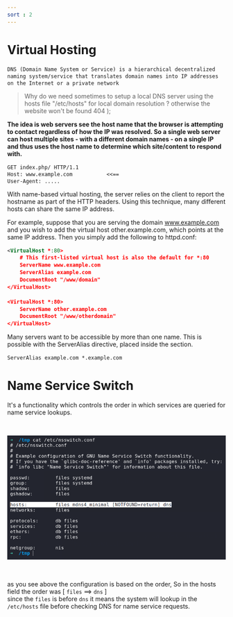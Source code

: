 ```yaml
---
sort : 2 
---
```


# Virtual Hosting

```note
DNS (Domain Name System or Service) is a hierarchical decentralized naming system/service that translates domain names into IP addresses on the Internet or a private network
```

> Why do we need sometimes to setup a local DNS server using the hosts file "/etc/hosts" for local domain resolution ?
> otherwise the website won't be found 404 );

<b>
 The idea is web servers see the host name that the browser is attempting to contact regardless of how the IP was resolved.
 So a single web server can host multiple sites - with a different domain names - on a single IP and thus uses the host name to determine which site/content to respond with.
</b>

```
GET index.php/ HTTP/1.1
Host: www.example.com           <<==
User-Agent: .....
```

With name-based virtual hosting, the server relies on the client to report the hostname as part of the HTTP headers. Using this technique, many different hosts can share the same IP address.

For example, suppose that you are serving the domain www.example.com and you wish to add the virtual host other.example.com, which points at the same IP address. Then you simply add the following to httpd.conf:

```xml
<VirtualHost *:80>
    # This first-listed virtual host is also the default for *:80
    ServerName www.example.com
    ServerAlias example.com 
    DocumentRoot "/www/domain"
</VirtualHost>

<VirtualHost *:80>
    ServerName other.example.com
    DocumentRoot "/www/otherdomain"
</VirtualHost>
```

Many servers want to be accessible by more than one name. This is possible with the ServerAlias directive, placed inside the <VirtualHost> section.

```xml
ServerAlias example.com *.example.com
```



# Name Service Switch

It's a functionality which controls the order in which services are queried for name service lookups.

<br>
<p align="center"> 
  <img src='./../assets/images/7.png'> 
</p>
<br>

as you see above the configuration is based on the order, So in the hosts field the order was [ `files` ==>  `dns` ] <br>
since the `files` is before `dns` it means the system will lookup in the `/etc/hosts` file before checking DNS for name service requests.




